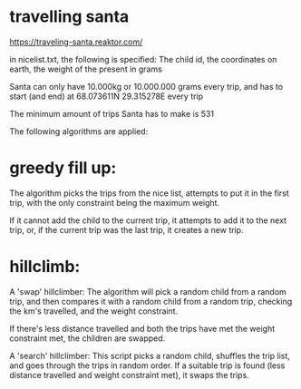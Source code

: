 # travelling santa

https://traveling-santa.reaktor.com/

in nicelist.txt, the following is specified: The child id, the coordinates on earth, the weight of the present in grams

Santa can only have 10.000kg or 10.000.000 grams every trip, and has to start (and end) at 68.073611N 29.315278E every trip

The minimum amount of trips Santa has to make is 531

The following algorithms are applied:

# greedy fill up:

The algorithm picks the trips from the nice list, attempts to put it in the first trip, with the only constraint being the maximum weight.

If it cannot add the child to the current trip, it attempts to add it to the next trip, or, if the current trip was the last trip, it creates a new trip.


# hillclimb:

A 'swap' hillclimber: The algorithm will pick a random child from a random trip, and then compares it with a random child from a random trip, checking the km's travelled, and the weight constraint.

If there's less distance travelled and both the trips have met the weight constraint met, the children are swapped.


A 'search' hillclimber: This script picks a random child, shuffles the trip list, and goes through the trips in random order. If a suitable trip is found (less distance travelled and weight constraint met), it swaps the trips.
